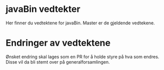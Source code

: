 # javaBin vedtekter

Her finner du vedtektene for javaBin. Master er de gjeldende vedtekene.


# Endringer av vedtektene

Ønsket endring skal lages som en PR for å holde styre på hva som endres. Disse vil da bli 
stemt over på generalforsamlingen.
